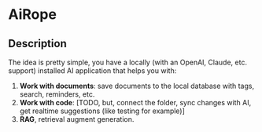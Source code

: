 # AiRope

## Description
The idea is pretty simple, you have a locally (with an OpenAI, Claude, etc. support) installed AI application that
helps you with:
1. **Work with documents**: save documents to the local database with tags, search, reminders, etc.
2. **Work with code**: [TODO, but, connect the folder, sync changes with AI, get realtime suggestions (like testing for example)]
3. **RAG**, retrieval augment generation.